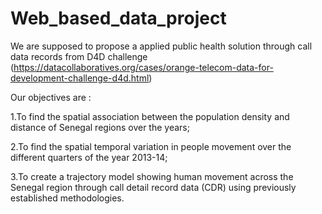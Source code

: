 # Web_based_data_project

We are supposed to propose a applied public health solution through call data records from D4D challenge (https://datacollaboratives.org/cases/orange-telecom-data-for-development-challenge-d4d.html)


Our objectives are :

1.To find the spatial association between the population density and distance of Senegal regions over the years;

2.To find the spatial temporal variation in people movement over the different quarters of the year 2013-14;

3.To create a trajectory model showing human movement across the Senegal region through call detail record data (CDR) using previously established methodologies.


